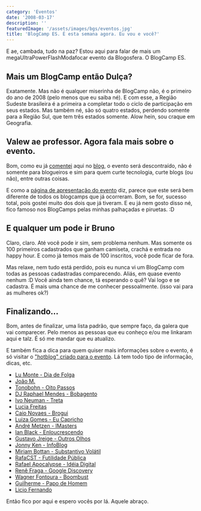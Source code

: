 ```yaml
---
category: 'Eventos'
date: '2008-03-17'
description: ''
featuredImage: '/assets/images/bgs/eventos.jpg'
title: 'BlogCamp ES. É esta semana agora. Eu vou e você?'
---
```


E ae, cambada, tudo na paz? Estou aqui para falar de mais um megaUltraPowerFlashModafocar evento da Blogosfera. O BlogCamp ES.

## Mais um BlogCamp então Dulça?

Exatamente. Mas não é qualquer miserinha de BlogCamp não, é o primeiro do ano de 2008 (pelo menos que eu saiba né). E com esse, a Região Sudeste brasileira é a primeira a completar todo o ciclo de participação em seus estados. Mas também né, são só quatro estados, perdendo somente para a Região Sul, que tem três estados somente. Alow hein, sou craque em Geografia.

## Valew ae professor. Agora fala mais sobre o evento.

Bom, como eu já [comentei](/retrospectiva-blogcamp-mg) aqui no [blog](/blogcamp-pr-o-melhor-de-todos), o evento será descontraído, não é somente para blogueiros e sim para quem curte tecnologia, curte blogs (ou não), entre outras coisas.

E como a [página de apresentação do evento](http://barcamp.blaz.com.br/node/103) diz, parece que este será bem diferente de todos os blogcamps que já ocorreram. Bom, se for, sucesso total, pois gostei muito dos dois que já tiveram. E eu já nem gosto disso né, fico famoso nos BlogCamps pelas minhas palhaçadas e piruetas. :D

## E qualquer um pode ir Bruno

Claro, claro. Até você pode ir sim, sem problema nenhum. Mas somente os 100 primeiros cadastrados que ganham camiseta, crachá e entrada no happy hour. E como já temos mais de 100 inscritos, você pode ficar de fora.

Mas relaxe, nem tudo está perdido, pois eu nunca vi um BlogCamp com todas as pessoas cadastradas comparecendo. Aliás, em quase evento nenhum :D Você ainda tem chance, tá esperando o quê? Vai logo e se cadastra. É mais uma chance de me conhecer pessoalmente. (isso vai para as mulheres ok?)

## Finalizando...

Bom, antes de finalizar, uma lista padrão, que sempre faço, da galera que vai comparecer. Pelo menos as pessoas que eu conheço e/ou me linkaram aqui e talz. É só me mandar que eu atualizo.

E também fica a dica para quem quiser mais informações sobre o evento, é só visitar o ["hotblog" criado para o evento](http://blogcampes.wordpress.com/). Lá tem todo tipo de informação, dicas, etc.

- [Lu Monte - Dia de Folga](http://diadefolga.com/)
- [João M.](http://www.nababu.org/)
- [Tonobohn - Oito Passos](http://www.oitopassos.com/)
- [DJ Raphael Mendes - Bobagento](http://www.bobagento.com/)
- [Ivo Neuman - Treta](http://www.treta.com.br/)
- [Lucia Freitas](http://www.ladybugbrazil.com/)
- [Caio Novaes - Brogui](http://www.brogui.com/)
- [Luiza Gomes - Eu Capricho](http://www.eucapricho.com/)
- [André Metzen - IMasters](http://www.imasters.com.br/)
- [Ian Black - Enloucrescendo](http://www.interney.net/blogs/enloucrescendo/)
- [Gustavo Jreige - Outros Olhos](http://www.outrosolhos.com.br/)
- [Jonny Ken - InfoBlog](http://www.jonnyken.com/infoblog)
- [Miriam Bottan - Substantivo Volátil](http://substantivolatil.com/)
- [RafaCST - Futilidade Pública](http://futilidadepublica.semjuizo.com/)
- [Rafael Apocalypse - Idéia Digital](http://www.ideiadigital.org/)
- [Renê Fraga - Google Discovery](http://googlediscovery.com/)
- [Wagner Fontoura - Boombust](http://boombust.hitechlive.com.br/)
- [Guilherme - Papo de Homem](http://www.papodehomem.com.br/)
- [Licio Fernando](http://blog.licio.eti.br/)

Então fico por aqui e espero vocês por lá. Aquele abraço.
